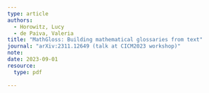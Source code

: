 ```yaml
---
type: article
authors:
  - Horowitz, Lucy
  - de Paiva, Valeria
title: "MathGloss: Building mathematical glossaries from text"
journal: "arXiv:2311.12649 (talk at CICM2023 workshop)"
note:
date: 2023-09-01
resource:
  type: pdf
  
---
```

